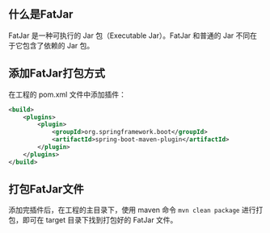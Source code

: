 ## 什么是FatJar

FatJar 是一种可执行的 Jar 包（Executable Jar）。FatJar 和普通的 Jar 不同在于它包含了依赖的 Jar 包。

## 添加FatJar打包方式

在工程的 pom.xml 文件中添加插件：

```xml
<build>
	<plugins>
		<plugin>
			<groupId>org.springframework.boot</groupId>
			<artifactId>spring-boot-maven-plugin</artifactId>
		</plugin>
	</plugins>
</build>
```

## 打包FatJar文件

添加完插件后，在工程的主目录下，使用 maven 命令 `mvn clean package` 进行打包，即可在 target 目录下找到打包好的 FatJar 文件。

